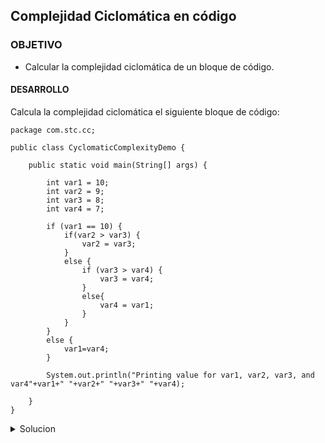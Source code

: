 
## Complejidad Ciclomática en código

### OBJETIVO

- Calcular la complejidad ciclomática de un bloque de código.

#### DESARROLLO

Calcula la complejidad ciclomática el siguiente bloque de código:

	package com.stc.cc;

	public class CyclomaticComplexityDemo {

  		public static void main(String[] args) {       
             
			int var1 = 10;
			int var2 = 9;
			int var3 = 8;
			int var4 = 7;
          
			if (var1 == 10) {
				if(var2 > var3) {
					var2 = var3;
				}
				else {
					if (var3 > var4) {
						var3 = var4;
					}
					else{
						var4 = var1;
					}
				}
			}
			else {
				var1=var4;
			}

			System.out.println("Printing value for var1, var2, var3, and var4"+var1+" "+var2+" "+var3+" "+var4); 

		}	
	}

<details>
	<summary>Solucion</summary>


1. Dibujar el gráfico de flujo del siguiente bloque de código:

![imagen](img/figura_01.png)


2. Calcular la complejidad ciclomática usando el número de nodos y aristas. A modo de recordatorio, la formula es la siguiente:

		V(G) = E - N + 2, donde
		E = Número de Aristas
		N = Número de nodos.
		
Tenemos que:
		E = 13
		N = 11
	
Por lo tanto:

		V(G) = 13 - 11 + 2
		V(G) = 2 + 2
		V(G) = 4
		
En el ejemplo anterior podemos comprobar que la complejidad ciclomática es 4.

3. Corroborar el valor anteriores usando el método de los nodos predicado. Recuerda que los nodo predicado son aquellos nodos de condición, o los nodos de los que se despreden otros dos o más nodos.

La formula para el cálculo de la complejidad ciclomática usando los nodos pedicado es:

		V(G) = P + 1, donde
		P = Número de nodos predicado
		
En el grafo podemos ver que existen 3 nodos predicado:

		V(G) = 3 + 1
		V(G) = 4
		
En el ejemplo anterior podemos comprobar que la complejidad complejidad ciclomática es 4.

</details> 
